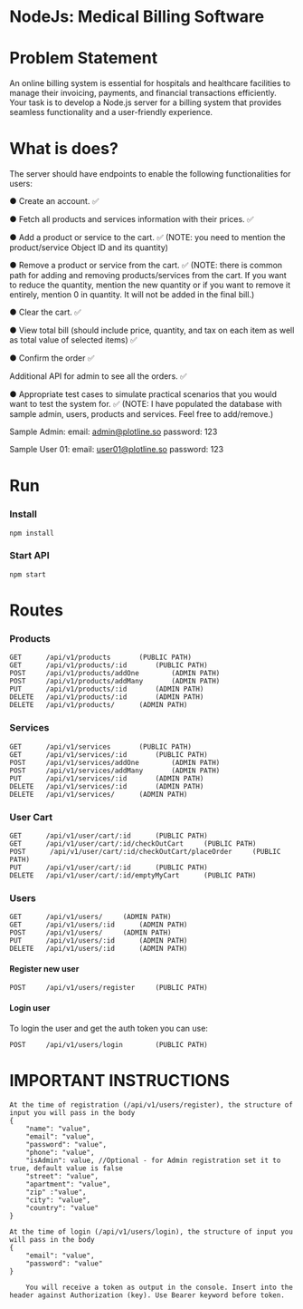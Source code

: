 
# NodeJs: Medical Billing Software


# Problem Statement
An online billing system is essential for hospitals and healthcare facilities to manage their invoicing, payments,
and financial transactions efficiently. Your task is to develop a Node.js server for a billing
system that provides seamless functionality and a user-friendly experience.

# What is does? 
The server should have endpoints to enable the following functionalities for users:

● Create an account. ✅

● Fetch all products and services information with their prices. ✅

● Add a product or service to the cart. ✅ (NOTE: you need to mention the product/service Object ID and its quantity)

● Remove a product or service from the cart. ✅ (NOTE: there is common path for adding and removing products/services from the cart. If you want to reduce the quantity, mention the new quantity or if you want to remove it entirely, mention 0 in quantity. It will not be added in the final bill.)

● Clear the cart. ✅

● View total bill (should include price, quantity, and tax on each item as well as total 
value of selected items) ✅

● Confirm the order ✅

Additional API for admin to see all the orders. ✅

● Appropriate test cases to simulate practical scenarios that you would want to test
the system for. ✅ (NOTE: I have populated the database with sample admin, users, products and services. Feel free to add/remove.)

Sample Admin:
email: admin@plotline.so
password: 123

Sample User 01:
email: user01@plotline.so
password: 123

# Run

### Install

```
npm install
```

### Start API

```
npm start
```

# Routes

### Products

```
GET      /api/v1/products       (PUBLIC PATH)
GET      /api/v1/products/:id       (PUBLIC PATH)
POST     /api/v1/products/addOne        (ADMIN PATH)
POST     /api/v1/products/addMany       (ADMIN PATH)
PUT      /api/v1/products/:id       (ADMIN PATH)
DELETE   /api/v1/products/:id       (ADMIN PATH)
DELETE   /api/v1/products/      (ADMIN PATH)
```

### Services

```
GET      /api/v1/services       (PUBLIC PATH)
GET      /api/v1/services/:id       (PUBLIC PATH)
POST     /api/v1/services/addOne        (ADMIN PATH)
POST     /api/v1/services/addMany       (ADMIN PATH)
PUT      /api/v1/services/:id       (ADMIN PATH)
DELETE   /api/v1/services/:id       (ADMIN PATH)
DELETE   /api/v1/services/      (ADMIN PATH)
```

### User Cart

```
GET      /api/v1/user/cart/:id      (PUBLIC PATH)
GET      /api/v1/user/cart/:id/checkOutCart     (PUBLIC PATH)
POST      /api/v1/user/cart/:id/checkOutCart/placeOrder     (PUBLIC PATH)
PUT      /api/v1/user/cart/:id      (PUBLIC PATH)
DELETE   /api/v1/user/cart/:id/emptyMyCart      (PUBLIC PATH)
```

### Users

```
GET      /api/v1/users/     (ADMIN PATH)
GET      /api/v1/users/:id      (ADMIN PATH)
POST     /api/v1/users/     (ADMIN PATH)
PUT      /api/v1/users/:id      (ADMIN PATH)
DELETE   /api/v1/users/:id      (ADMIN PATH)
```

#### Register new user

```
POST     /api/v1/users/register     (PUBLIC PATH)
```

#### Login user

To login the user and get the auth token you can use:

```
POST     /api/v1/users/login        (PUBLIC PATH)
```

# IMPORTANT INSTRUCTIONS

```
At the time of registration (/api/v1/users/register), the structure of input you will pass in the body
{
    "name": "value",
    "email": "value",
    "password": "value",
    "phone": "value",
    "isAdmin": value, //Optional - for Admin registration set it to true, default value is false
    "street": "value",
    "apartment": "value",
    "zip" :"value",
    "city": "value",
    "country": "value"
}

```

```
At the time of login (/api/v1/users/login), the structure of input you will pass in the body
{
    "email": "value",
    "password": "value"
}

    You will receive a token as output in the console. Insert into the header against Authorization (key). Use Bearer keyword before token.
```



